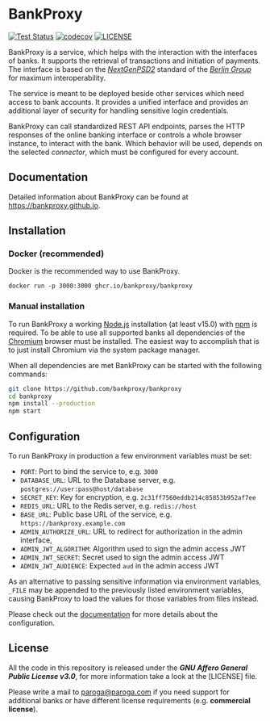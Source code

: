 # BankProxy

[![Test Status](https://github.com/bankproxy/bankproxy/actions/workflows/test.yml/badge.svg)](https://github.com/bankproxy/bankproxy/actions/workflows/test.yml)
[![codecov](https://codecov.io/gh/bankproxy/bankproxy/branch/main/graph/badge.svg)](https://codecov.io/gh/bankproxy/bankproxy)
[![LICENSE](https://img.shields.io/github/license/bankproxy/bankproxy.svg)](LICENSE)

BankProxy is a service, which helps with the interaction with the interfaces of banks. It supports the retrieval of transactions and initiation of payments. The interface is based on the [_NextGenPSD2_](https://www.berlin-group.org/psd2-access-to-bank-accounts) standard of the [_Berlin Group_](https://www.berlin-group.org/) for maximum interoperability.

The service is meant to be deployed beside other services which need access to bank accounts. It provides a unified interface and provides an additional layer of security for handling sensitive login credentials.

BankProxy can call standardized REST API endpoints, parses the HTTP responses of the online banking interface or controls a whole browser instance, to interact with the bank. Which behavior will be used, depends on the selected _connector_, which must be configured for every account.

## Documentation

Detailed information about BankProxy can be found at https://bankproxy.github.io.

## Installation

### Docker (recommended)

Docker is the recommended way to use BankProxy.

```
docker run -p 3000:3000 ghcr.io/bankproxy/bankproxy
```

### Manual installation

To run BankProxy a working [Node.js](https://nodejs.org/) installation (at least v15.0) with [npm](https://npmjs.com/) is required. To be able to use all supported banks all dependencies of the [Chromium](https://chromium.org/) browser must be installed. The easiest way to accomplish that is to just install Chromium via the system package manager.

When all dependencies are met BankProxy can be started with the following commands:

```sh
git clone https://github.com/bankproxy/bankproxy
cd bankproxy
npm install --production
npm start
```

## Configuration

To run BankProxy in production a few environment variables must be set:

- `PORT`: Port to bind the service to, e.g. `3000`
- `DATABASE_URL`: URL to the Database server, e.g. `postgres://user:pass@host/database`
- `SECRET_KEY`: Key for encryption, e.g. `2c31ff7560eddb214c85853b952af7ee`
- `REDIS_URL`: URL to the Redis server, e.g. `redis://host`
- `BASE_URL`: Public base URL of the service, e.g. `https://bankproxy.example.com`
- `ADMIN_AUTHORIZE_URL`: URL to redirect for authorization in the admin interface,
- `ADMIN_JWT_ALGORITHM`: Algorithm used to sign the admin access JWT
- `ADMIN_JWT_SECRET`: Secret used to sign the admin access JWT
- `ADMIN_JWT_AUDIENCE`: Expected `aud` in the admin access JWT

As an alternative to passing sensitive information via environment variables, `_FILE` may be appended to the previously listed environment variables, causing BankProxy to load the values for those variables from files instead.

Please check out the [documentation](https://bankproxy.github.io) for more details about the configuration.

## License

All the code in this repository is released under the **_GNU Affero General Public License v3.0_**, for more information take a look at the [LICENSE] file.

Please write a mail to paroga@paroga.com if you need support for additional banks or have different license requirements (e.g. **commercial license**).
